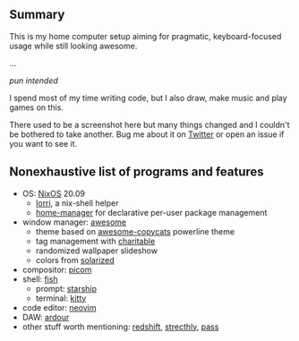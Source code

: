 ## Summary

This is my home computer setup aiming for pragmatic, keyboard-focused usage
while still looking awesome.

...

_pun intended_

I spend most of my time writing code, but I also draw, make music and play games on this.

There used to be a screenshot here but many things changed and I couldn't be bothered to take another.
Bug me about it on [Twitter](https://twitter.com/moletrooper) or open an issue if you want to see it.

## Nonexhaustive list of programs and features

- OS: [NixOS](https://nixos.org/) 20.09
  - [lorri](https://github.com/target/lorri), a nix-shell helper
  - [home-manager](https://github.com/rycee/home-manager) for declarative per-user package management
- window manager: [awesome](https://awesomewm.org/)
  - theme based on [awesome-copycats](https://github.com/lcpz/awesome-copycats) powerline theme
  - tag management with [charitable](https://github.com/frioux/charitable)
  - randomized wallpaper slideshow
  - colors from [solarized](https://ethanschoonover.com/solarized/)
- compositor: [picom](https://github.com/yshui/picom)
- shell: [fish](https://fishshell.com/)
  - prompt: [starship](https://starship.rs/)
  - terminal: [kitty](https://sw.kovidgoyal.net/kitty/)
- code editor: [neovim](https://neovim.io/)
- DAW: [ardour](https://ardour.org/)
- other stuff worth mentioning: [redshift](http://jonls.dk/redshift/), [strecthly](https://hovancik.net/stretchly/),
  [pass](https://www.passwordstore.org/)
